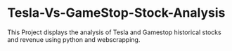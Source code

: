 # Tesla-Vs-GameStop-Stock-Analysis
This Project displays the  analysis of Tesla and Gamestop historical stocks and revenue using python and webscrapping.
